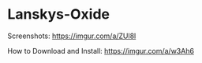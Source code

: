# Lanskys-Oxide
Screenshots: https://imgur.com/a/ZUl8l

How to Download and Install: https://imgur.com/a/w3Ah6

